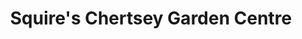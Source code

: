 ---
title: "Squire's Chertsey Garden Centre"
url: /chertsey/squires-chertsey-garden-centre/
shop: garden centre
---
